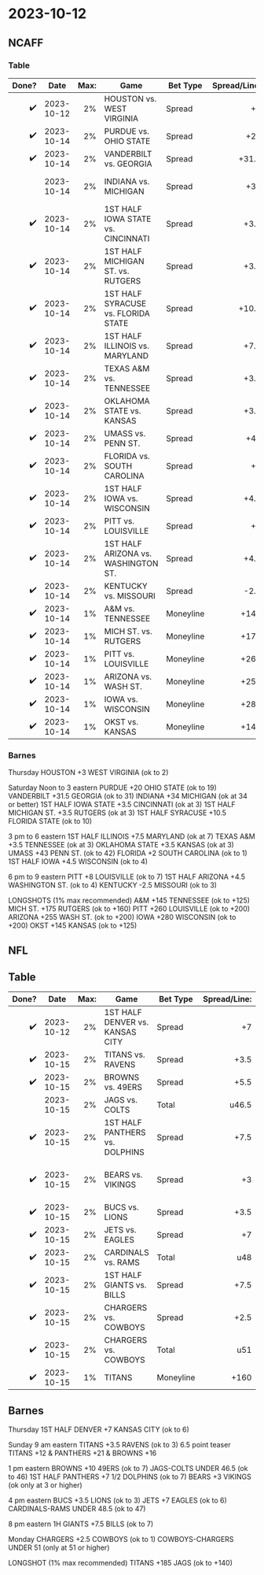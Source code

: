 # 2023-10-12

## NCAFF

### Table

|              Done? | Date       | Max: | Game                                | Bet Type  | Spread/Line: | Notes:             |
| -----------------: | ---------- | ---: | ----------------------------------- | --------- | -----------: | ------------------ |
| :heavy_check_mark: | 2023-10-12 |   2% | HOUSTON vs. WEST VIRGINIA           | Spread    |           +3 | ok to 2            |
| :heavy_check_mark: | 2023-10-14 |   2% | PURDUE vs. OHIO STATE               | Spread    |          +20 | ok to 19           |
| :heavy_check_mark: | 2023-10-14 |   2% | VANDERBILT vs. GEORGIA              | Spread    |        +31.5 | ok to 31           |
|                    | 2023-10-14 |   2% | INDIANA vs. MICHIGAN                | Spread    |          +34 | ok at 34 or better |
| :heavy_check_mark: | 2023-10-14 |   2% | 1ST HALF IOWA STATE vs. CINCINNATI  | Spread    |         +3.5 | ok at 3            |
| :heavy_check_mark: | 2023-10-14 |   2% | 1ST HALF MICHIGAN ST. vs. RUTGERS   | Spread    |         +3.5 | ok at 3            |
| :heavy_check_mark: | 2023-10-14 |   2% | 1ST HALF SYRACUSE vs. FLORIDA STATE | Spread    |        +10.5 | ok to 10           |
| :heavy_check_mark: | 2023-10-14 |   2% | 1ST HALF ILLINOIS vs. MARYLAND      | Spread    |         +7.5 | ok at 7            |
| :heavy_check_mark: | 2023-10-14 |   2% | TEXAS A&M vs. TENNESSEE             | Spread    |         +3.5 | ok at 3            |
| :heavy_check_mark: | 2023-10-14 |   2% | OKLAHOMA STATE vs. KANSAS           | Spread    |         +3.5 | ok at 3            |
| :heavy_check_mark: | 2023-10-14 |   2% | UMASS vs. PENN ST.                  | Spread    |          +43 | ok to 42           |
| :heavy_check_mark: | 2023-10-14 |   2% | FLORIDA vs. SOUTH CAROLINA          | Spread    |           +2 | ok to 1            |
| :heavy_check_mark: | 2023-10-14 |   2% | 1ST HALF IOWA vs. WISCONSIN         | Spread    |         +4.5 | ok to 4            |
| :heavy_check_mark: | 2023-10-14 |   2% | PITT vs. LOUISVILLE                 | Spread    |           +8 | ok to 7            |
| :heavy_check_mark: | 2023-10-14 |   2% | 1ST HALF ARIZONA vs. WASHINGTON ST. | Spread    |         +4.5 | ok to 4            |
| :heavy_check_mark: | 2023-10-14 |   2% | KENTUCKY vs. MISSOURI               | Spread    |         -2.5 | (ok to 3)          |
| :heavy_check_mark: | 2023-10-14 |   1% | A&M vs. TENNESSEE                   | Moneyline |         +145 | ok to +125         |
| :heavy_check_mark: | 2023-10-14 |   1% | MICH ST. vs. RUTGERS                | Moneyline |         +175 | ok to +160         |
| :heavy_check_mark: | 2023-10-14 |   1% | PITT vs. LOUISVILLE                 | Moneyline |         +260 | ok to +200         |
| :heavy_check_mark: | 2023-10-14 |   1% | ARIZONA vs. WASH ST.                | Moneyline |         +255 | ok to +200         |
| :heavy_check_mark: | 2023-10-14 |   1% | IOWA vs. WISCONSIN                  | Moneyline |         +280 | ok to +200         |
| :heavy_check_mark: | 2023-10-14 |   1% | OKST vs. KANSAS                     | Moneyline |         +145 | ok to +125         |


### Barnes

Thursday
HOUSTON +3 WEST VIRGINIA (ok to 2)

Saturday
Noon to 3 eastern
PURDUE +20 OHIO STATE (ok to 19)
VANDERBILT +31.5 GEORGIA (ok to 31)
INDIANA +34 MICHIGAN (ok at 34 or better)
1ST HALF IOWA STATE +3.5 CINCINNATI (ok at 3)
1ST HALF MICHIGAN ST. +3.5 RUTGERS (ok at 3)
1ST HALF SYRACUSE +10.5 FLORIDA STATE (ok to 10)

3 pm to 6 eastern
1ST HALF ILLINOIS +7.5 MARYLAND (ok at 7)
TEXAS A&M +3.5 TENNESSEE (ok at 3)
OKLAHOMA STATE +3.5 KANSAS (ok at 3)
UMASS +43 PENN ST. (ok to 42)
FLORIDA +2 SOUTH CAROLINA (ok to 1)
1ST HALF IOWA +4.5 WISCONSIN (ok to 4)

6 pm to 9 eastern
PITT +8 LOUISVILLE (ok to 7)
1ST HALF ARIZONA +4.5 WASHINGTON ST. (ok to 4)
KENTUCKY -2.5 MISSOURI (ok to 3)

LONGSHOTS (1% max recommended)
A&M +145 TENNESSEE (ok to +125)
MICH ST. +175 RUTGERS (ok to +160)
PITT +260 LOUISVILLE (ok to +200)
ARIZONA +255 WASH ST. (ok to +200)
IOWA +280 WISCONSIN (ok to +200)
OKST +145 KANSAS (ok to +125)

## NFL

## Table

|              Done? | Date       | Max: | Game                            | Bet Type  | Spread/Line: | Notes:                 |
| -----------------: | ---------- | ---: | ------------------------------- | --------- | -----------: | ---------------------- |
| :heavy_check_mark: | 2023-10-12 |   2% | 1ST HALF DENVER vs. KANSAS CITY | Spread    |           +7 | ok to 6                |
| :heavy_check_mark: | 2023-10-15 |   2% | TITANS vs. RAVENS               | Spread    |         +3.5 | ok to 3                |
| :heavy_check_mark: | 2023-10-15 |   2% | BROWNS vs. 49ERS                | Spread    |         +5.5 | ok to 4.5              |
|                    | 2023-10-15 |   2% | JAGS vs. COLTS                  | Total     |        u46.5 | ok to 46               |
| :heavy_check_mark: | 2023-10-15 |   2% | 1ST HALF PANTHERS vs. DOLPHINS  | Spread    |         +7.5 | ok to 7                |
| :heavy_check_mark: | 2023-10-15 |   2% | BEARS vs. VIKINGS               | Spread    |           +3 | ok only at 3 or higher |
| :heavy_check_mark: | 2023-10-15 |   2% | BUCS vs. LIONS                  | Spread    |         +3.5 | ok to 3                |
| :heavy_check_mark: | 2023-10-15 |   2% | JETS vs. EAGLES                 | Spread    |           +7 | ok to 6                |
| :heavy_check_mark: | 2023-10-15 |   2% | CARDINALS vs. RAMS              | Total     |          u48 | ok to 47               |
| :heavy_check_mark: | 2023-10-15 |   2% | 1ST HALF GIANTS vs. BILLS       | Spread    |         +7.5 | ok to 7                |
| :heavy_check_mark: | 2023-10-15 |   2% | CHARGERS vs. COWBOYS            | Spread    |         +2.5 | ok to 1                |
| :heavy_check_mark: | 2023-10-15 |   2% | CHARGERS vs. COWBOYS            | Total     |          u51 | only at 51 or higher   |
| :heavy_check_mark: | 2023-10-15 |   1% | TITANS                          | Moneyline |         +160 | ok to +140             |


## Barnes

Thursday
1ST HALF DENVER +7 KANSAS CITY (ok to 6)

Sunday
9 am eastern
TITANS +3.5 RAVENS (ok to 3)
6.5 point teaser
TITANS +12 & PANTHERS +21 & BROWNS +16

1 pm eastern
BROWNS +10 49ERS (ok to 7)
JAGS-COLTS UNDER 46.5 (ok to 46)
1ST HALF PANTHERS +7 1/2 DOLPHINS (ok to 7)
BEARS +3 VIKINGS (ok only at 3 or higher)

4 pm eastern
BUCS +3.5 LIONS (ok to 3)
JETS +7 EAGLES (ok to 6)
CARDINALS-RAMS UNDER 48.5 (ok to 47)

8 pm eastern
1H GIANTS +7.5 BILLS (ok to 7)

Monday
CHARGERS +2.5 COWBOYS (ok to 1)
COWBOYS-CHARGERS UNDER 51 (only at 51 or higher)

LONGSHOT (1% max recommended)
TITANS +185 JAGS (ok to +140)